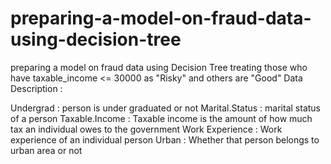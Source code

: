 # preparing-a-model-on-fraud-data-using-decision-tree
preparing  a model on fraud data  using Decision Tree treating those who have taxable_income &lt;= 30000 as "Risky" and others are "Good"
Data Description :

Undergrad : person is under graduated or not
Marital.Status : marital status of a person
Taxable.Income : Taxable income is the amount of how much tax an individual owes to the government 
Work Experience : Work experience of an individual person
Urban : Whether that person belongs to urban area or not
